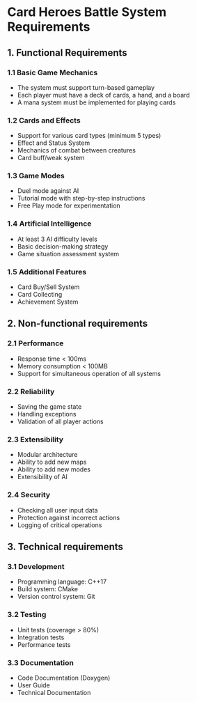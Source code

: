 # Card Heroes Battle System Requirements

## 1. Functional Requirements

### 1.1 Basic Game Mechanics
- The system must support turn-based gameplay
- Each player must have a deck of cards, a hand, and a board
- A mana system must be implemented for playing cards

### 1.2 Cards and Effects
- Support for various card types (minimum 5 types)
- Effect and Status System
- Mechanics of combat between creatures
- Card buff/weak system

### 1.3 Game Modes
- Duel mode against AI
- Tutorial mode with step-by-step instructions
- Free Play mode for experimentation

### 1.4 Artificial Intelligence
- At least 3 AI difficulty levels
- Basic decision-making strategy
- Game situation assessment system

### 1.5 Additional Features
- Card Buy/Sell System
- Card Collecting
- Achievement System

## 2. Non-functional requirements

### 2.1 Performance
- Response time < 100ms
- Memory consumption < 100MB
- Support for simultaneous operation of all systems

### 2.2 Reliability
- Saving the game state
- Handling exceptions
- Validation of all player actions

### 2.3 Extensibility
- Modular architecture
- Ability to add new maps
- Ability to add new modes
- Extensibility of AI

### 2.4 Security
- Checking all user input data
- Protection against incorrect actions
- Logging of critical operations

## 3. Technical requirements

### 3.1 Development
- Programming language: C++17
- Build system: CMake
- Version control system: Git

### 3.2 Testing
- Unit tests (coverage > 80%)
- Integration tests
- Performance tests

### 3.3 Documentation
- Code Documentation (Doxygen)
- User Guide
- Technical Documentation
